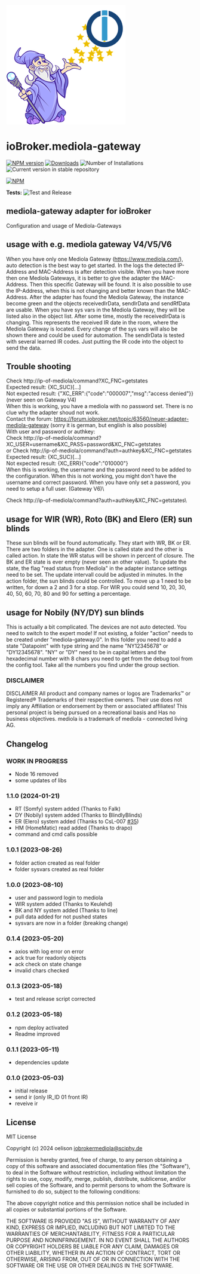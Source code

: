 ![Logo](admin/mediola-gateway.png)

# ioBroker.mediola-gateway

[![NPM version](https://img.shields.io/npm/v/iobroker.mediola-gateway.svg)](https://www.npmjs.com/package/iobroker.mediola-gateway)
[![Downloads](https://img.shields.io/npm/dm/iobroker.mediola-gateway.svg)](https://www.npmjs.com/package/iobroker.mediola-gateway)
![Number of Installations](https://iobroker.live/badges/mediola-gateway-installed.svg)
![Current version in stable repository](https://iobroker.live/badges/mediola-gateway-stable.svg)

[![NPM](https://nodei.co/npm/iobroker.mediola-gateway.png?downloads=true)](https://nodei.co/npm/iobroker.mediola-gateway/)

**Tests:** ![Test and Release](https://github.com/oelison/ioBroker.mediola-gateway/workflows/Test%20and%20Release/badge.svg)

## mediola-gateway adapter for ioBroker

Configuration and usage of Mediola-Gateways

## usage with e.g. mediola gateway V4/V5/V6

When you have only one Mediola Gateway (https://www.mediola.com/), auto detection is the best way to get started. In the logs the detected IP-Address and MAC-Address is after detection visible. When you have more then one Mediola Gateways, it is better to give the adapter the MAC-Address. Then this specific Gateway will be found. It is also possible to use the IP-Address, when this is not changing and better known than the MAC-Address.
After the adapter has found the Mediola Gateway, the instance become green and the objects receivedIrData, sendIrData and sendRfData are usable. When you have sys vars in the Mediola Gateway, they will be listed also in the object list. After some time, mostly the receivedIrData is changing. This represents the received IR date in the room, where the Mediola Gateway is located.
Every change of the sys vars will also be shown there and could be used for automation.
The sendIrData is tested with several learned IR codes. Just putting the IR code into the object to send the data.

## Trouble shooting

Check http://ip-of-mediola/command?XC_FNC=getstates\
Expected result: {XC_SUC}[...]\
Not expected result: {"XC_ERR":{"code":"000007","msg":"access denied"}} (never seen on Gateway V4)\
When this is working, you have a mediola with no password set. There is no clue why the adapter shoud not work.\
Contact the forum: https://forum.iobroker.net/topic/63560/neuer-adapter-mediola-gateway (sorry it is german, but english is also possible)\
With user and password or authkey:\
Check http://ip-of-mediola/command?XC_USER=username&XC_PASS=password&XC_FNC=getstates\
or Check http://ip-of-mediola/command?auth=authkey&XC_FNC=getstates\
Expected result: {XC_SUC}[...]\
Not expected result: {XC_ERR}{"code":"010000"}\
When this is working, the username and the password need to be added to the configuration. When this is not working, you might don't have the username and correct password. When you have only set a password, you need to setup a full user. (Gateway V6)\

Check http://ip-of-mediola/command?auth=authkey&XC_FNC=getstates\

## usage for WIR (WR), Roto (BK) and Elero (ER) sun blinds

These sun blinds will be found automatically. They start with WR, BK or ER. There are two folders in the adapter. One is called state and the other is called action.
In state the WR status will be shown in percent of closure. The BK and ER state is ever empty (never seen an other value). To update the state, the flag "read status from Mediola" in the adapter instance settings need to be set. The update intervall could be adjusted in minutes.
In the action folder, the sun blinds could be controlled. To move up a 1 need to be written, for down a 2 and 3 for a stop. For WIR you could send 10, 20, 30, 40, 50, 60, 70, 80 and 90 for setting a percentage.

## usage for Nobily (NY/DY) sun blinds

This is actually a bit complicated. The devices are not auto detected. You need to switch to the expert mode! If not existing, a folder "action" needs to be created under "mediola-gateway.0". In this folder you need to add a state "Datapoint" with type string and the name "NY12345678" or "DY12345678". "NY" or "DY" need to be in capital letters and the hexadecimal number with 8 chars you need to get from the debug tool from the config tool. Take all the numbers you find under the group section.

### DISCLAIMER

DISCLAIMER All product and company names or logos are Trademarks™ or Registered® Trademarks of their respective owners. Their use does not imply any Affiliation or endorsement by them or associated affiliates! This personal project is being pursued on a recreational basis and Has no business objectives. mediola is a trademark of mediola - connected living AG.

## Changelog

<!--
    Placeholder for the next version (at the beginning of the line):
    ### **WORK IN PROGRESS**
-->

### **WORK IN PROGRESS**

-   Node 16 removed
-   some updates of libs

### 1.1.0 (2024-01-21)

-   RT (Somfy) system added (Thanks to Falk)
-   DY (Nobily) system added (Thanks to BlindlyBlinds)
-   ER (Elero) system added (Thanks to CsL-007 [#35](https://github.com/oelison/ioBroker.mediola-gateway/issues/35))
-   HM (HomeMatic) read added (Thanks to drapo)
-   command and cmd calls possible

### 1.0.1 (2023-08-26)

-   folder action created as real folder
-   folder sysvars created as real folder

### 1.0.0 (2023-08-10)

-   user and password login to mediola
-   WIR system added (Thanks to Keulehd)
-   BK and NY system added (Thanks to line)
-   pull data added for not pushed states
-   sysvars are now in a folder (breaking change)

### 0.1.4 (2023-05-20)

-   axios with log error on error
-   ack true for readonly objects
-   ack check on state change
-   invalid chars checked

### 0.1.3 (2023-05-18)

-   test and release script corrected

### 0.1.2 (2023-05-18)

-   npm deploy activated
-   Readme improved

### 0.1.1 (2023-05-11)

-   dependencies update

### 0.1.0 (2023-05-03)

-   initial release
-   send ir (only IR_ID 01 front IR)
-   reveive ir

## License

MIT License

Copyright (c) 2024 oelison <iobrokermediola@sciphy.de>

Permission is hereby granted, free of charge, to any person obtaining a copy
of this software and associated documentation files (the "Software"), to deal
in the Software without restriction, including without limitation the rights
to use, copy, modify, merge, publish, distribute, sublicense, and/or sell
copies of the Software, and to permit persons to whom the Software is
furnished to do so, subject to the following conditions:

The above copyright notice and this permission notice shall be included in all
copies or substantial portions of the Software.

THE SOFTWARE IS PROVIDED "AS IS", WITHOUT WARRANTY OF ANY KIND, EXPRESS OR
IMPLIED, INCLUDING BUT NOT LIMITED TO THE WARRANTIES OF MERCHANTABILITY,
FITNESS FOR A PARTICULAR PURPOSE AND NONINFRINGEMENT. IN NO EVENT SHALL THE
AUTHORS OR COPYRIGHT HOLDERS BE LIABLE FOR ANY CLAIM, DAMAGES OR OTHER
LIABILITY, WHETHER IN AN ACTION OF CONTRACT, TORT OR OTHERWISE, ARISING FROM,
OUT OF OR IN CONNECTION WITH THE SOFTWARE OR THE USE OR OTHER DEALINGS IN THE
SOFTWARE.
